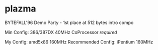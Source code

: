 # plazma
BYTEFALL'96 Demo Party - 1st place at 512 bytes intro compo

Min Config: 		386/387DX 40MHz
CoProcessor _required_

My  Config: 		amd5x86 160MHz
Recommended Config: 	iPentium 160MHz



